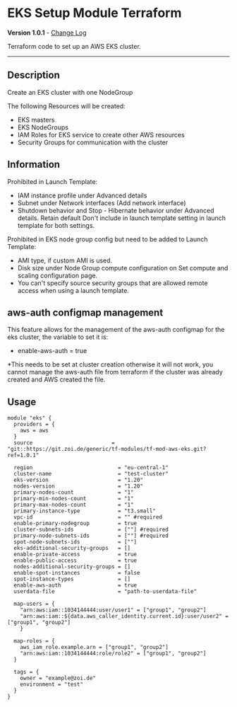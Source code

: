 # EKS Setup Module Terraform

**Version 1.0.1** - [Change Log](CHANGELOG.md)

Terraform code to set up an AWS EKS cluster.

---

## Description

Create an EKS cluster with one NodeGroup

The following Resources will be created:

- EKS masters
- EKS NodeGroups
- IAM Roles for EKS service to create other AWS resources
- Security Groups for communication with the cluster

## Information
Prohibited in Launch Template:
- IAM instance profile under Advanced details
- Subnet under Network interfaces (Add network interface)
- Shutdown behavior and Stop - Hibernate behavior under Advanced details. Retain default Don't include in launch template setting in launch template for both settings.

Prohibited in EKS node group config but need to be added to Launch Template:
- AMI type, if custom AMI is used.
- Disk size under Node Group compute configuration on Set compute and scaling configuration page.
- You can't specify source security groups that are allowed remote access when using a launch template.

## aws-auth configmap management
This feature allows for the management of the aws-auth configmap for the eks cluster, the variable to set it is:
- enable-aws-auth = true

*This needs to be set at cluster creation otherwise it will not work, you cannot manage the aws-auth file from terraform if the cluster was already created and AWS created the file.

## Usage

```
module "eks" {
  providers = {
    aws = aws
  }
  source                         = "git::https://git.zoi.de/generic/tf-modules/tf-mod-aws-eks.git?ref=1.0.1"

  region                           = "eu-central-1"
  cluster-name                     = "test-cluster"
  eks-version                      = "1.20"
  nodes-version                    = "1.20"
  primary-nodes-count              = "1"
  primary-min-nodes-count          = "1"
  primary-max-nodes-count          = "1"
  primary-instance-type            = "t3.small"
  vpc-id                           = "" #required
  enable-primary-nodegroup         = true
  cluster-subnets-ids              = [""] #required
  primary-node-subnets-ids         = [""] #required
  spot-node-subnets-ids            = [""]
  eks-additional-security-groups   = []
  enable-private-access            = true
  enable-public-access             = true
  nodes-additional-security-groups = []
  enable-spot-instances            = false
  spot-instance-types              = []
  enable-aws-auth                  = true
  userdata-file                    = "path-to-userdata-file"

  map-users = { 
    "arn:aws:iam::1034144444:user/user1" = ["group1", "group2"]
    "arn:aws:iam::${data.aws_caller_identity.current.id}:user/user2" = ["group1", "group2"]
    }

  map-roles = {
    aws_iam_role.example.arn = ["group1", "group2"]
    "arn:aws:iam::1034144444:role/role2" = ["group1", "group2"]
  }

  tags = {              
    owner = "example@zoi.de"
    environment = "test"
  }
}
```
